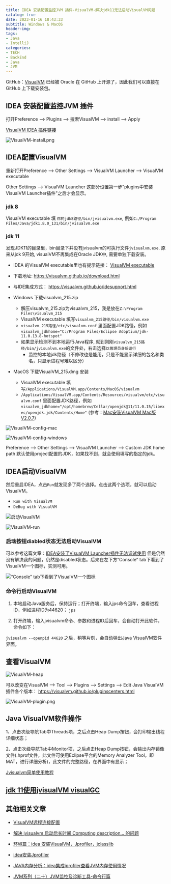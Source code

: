 ```yaml
---
title: IDEA 安装配置监控JVM 插件-VisualVM-解决jdk11无法启动VisualVM问题
catalog: true
date: 2023-01-16 18:43:33
subtitle: Windows & MacOS
header-img:
tags:
- Java
- IntelliJ
categories:
- TECH
- BackEnd
- Java
- JVM
---
```


GitHub：[VisualVM](https://github.com/oracle/visualvm) 已经被 Oracle 在 GitHub 上开源了，因此我们可以直接在 GitHub 上下载安装包。

## IDEA 安装配置监控JVM 插件

打开Preference --> Plugins --> 搜索VisualVM  --> install --> Apply

[VisualVM IDEA 插件链接](https://plugins.jetbrains.com/plugin/7115-visualvm-launcher/)

![VisualVM-install.png](https://github.com/CatherineLiyuankun/PictureBed/raw/master/blog/post/Java/VisualVM/VisualVM-install.png)

## IDEA配置VisualVM

重新打开Preference --> Other Settings --> VisualVM Launcher --> VisualVM executable

Other Settings --> VisualVM Launcher 这部分设置第一步"plugins中安装VisualVM Launcher插件"之后才会显示。

### jdk 8

VisualVM executable 填 `你的jdk8路径/bin/jvisualvm.exe`, 例如`C:/Program Files/Java/jdk1.8.0_131/bin/jvisualvm.exe`

### jdk 11

发现JDK11的目录里，bin目录下并没有jvisualvm的可执行文件`jvisualvm.exe`.
原来从jdk 9开始, visualVM不再集成在Oracle JDK中, 需要单独下载安装。

- IDEA 的VisualVM executable里也有提示链接： [VisualVM executable](https://visualvm.github.io/)
- 下载地址: https://visualvm.github.io/download.html
- 与IDE集成方式： https://visualvm.github.io/idesupport.html

- Windows 下载visualvm_215.zip
  <!-- - 解压到JDK目录下，层级对应覆盖即可。bin目录下的内容copy到`你的jdk11路径/bin` (例如`C:/Program Files/Eclipse Adoptium/jdk-11.0.13.8-hotspot/bin/visualvm.exe`)下面，其他类似。 -->
  - 解压visualvm_215.zip为visualvm_215，我是放在`Z:\Program Files\visualvm_215`
  - VisualVM executable 填写`visualvm_215路径/bin/visualvm.exe`
  - `visualvm_215路径/etc/visualvm.conf` 里面配置JDK路径，例如 `visualvm_jdkhome="C:/Program Files/Eclipse Adoptium/jdk-11.0.13.8-hotspot"`
  - 如果显示检测不到本地运行Java程序, 就到刚刚`visualvm_215路径/bin/jvisualvm.exe`的文件处，右击选择`以管理员身份运行`
    - 监控的本地jdk路径（不修改也是能用，只是不能显示详细的包名和类名，只显示进程号难以区分）
- MacOS 下载VisualVM_215.dmg 安装
  - VisualVM executable 填写`/Applications/VisualVM.app/Contents/MacOS/visualvm`
  - `/Applications/VisualVM.app/Contents/Resources/visualvm/etc/visualvm.conf` 里面配置JDK路径，例如 `visualvm_jdkhome="/opt/homebrew/Cellar/openjdk@11/11.0.15/libexec/openjdk.jdk/Contents/Home"` (参考：[Mac安装VisualVM Mac版 V2.0.7](https://blog.51cto.com/u_15456153/4847185))

![VisualVM-config-mac](https://github.com/CatherineLiyuankun/PictureBed/raw/master/blog/post/Java/VisualVM/VisualVM-config-mac.png)

![VisualVM-config-windows](https://github.com/CatherineLiyuankun/PictureBed/raw/master/blog/post/Java/VisualVM/VisualVM-config-windows.png)

Preference --> Other Settings --> VisualVM Launcher --> Custom JDK home path 默认使用project配置的JDK，如果找不到，就会使用填写的指定的jdk。



## IDEA启动VisualVM

然后重启IDEA，点击`Run`就发现多了两个选择。点击这两个选项，就可以启动VisualVM。

- `Run with VisualVM`
- `DeBug with VisualVM`

![启动VisualVM](https://github.com/CatherineLiyuankun/PictureBed/raw/master/blog/post/Java/VisualVM/VisualVM-start.png)

![VisualVM-run](https://github.com/CatherineLiyuankun/PictureBed/raw/master/blog/post/Java/VisualVM/VisualVM-run.png)

### 启动按钮diabled状态无法启动VisualVM

可以参考这篇文章：[IDEA安装了VisualVM Launcher插件无法调试使用](https://segmentfault.com/a/1190000040495117)
但是仍然没有解决我的问题，仍然是disabled状态。后来在左下方“Console” tab下看到了VisualVM一个图标，实测可用。

![“Console” tab下看到了VisualVM一个图标](https://github.com/CatherineLiyuankun/PictureBed/raw/master/blog/post/Java/VisualVM/VisualVM-IDEAstart.pic.jpg)

### 命令行启动VisualVM

1. 本地启动Java服务后，保持运行；打开终端，输入jps命令回车，查看进程ID，例如进程ID为44620；
`jps`

2. 打开终端，输入jvisualvm命令、参数和进程ID后回车，会自动打开此软件，命令如下：

`jvisualvm --openpid 44620`
之后，稍等片刻，会自动弹出Java VisualVM软件界面。

## 查看VisualVM

![VisualVM-heap](https://github.com/CatherineLiyuankun/PictureBed/raw/master/blog/post/Java/VisualVM/VisualVM-heap.png)

可以改变在VisualVM --> Tool --> Plugins --> Settings --> Edit
Java VisualVM 插件各个版本： https://visualvm.github.io/pluginscenters.html

![VisualVM-plugin.png](https://github.com/CatherineLiyuankun/PictureBed/raw/master/blog/post/Java/VisualVM/VisualVM-plugin.png)

## Java VisualVM软件操作

1、点击次级导航Tab中Threads项，之后点击Heap Dump按钮，会打印输出线程详细状态；

2、点击次级导航Tab中Monitor项，之后点击Heap Dump按钮，会输出内存镜像文件(.hprof文件，此文件可使用Eclipse平台的Memory Analyzer Tool，即MAT，进行详细分析)，此文件的完整路径，在界面中有显示；

[Jvisualvm简单使用教程](https://blog.csdn.net/u014427391/article/details/95347716?utm_medium=distribute.pc_relevant.none-task-blog-2~default~baidujs_baidulandingword~default-0-95347716-blog-124230445.pc_relevant_3mothn_strategy_recovery&spm=1001.2101.3001.4242.1&utm_relevant_index=3)

## [jdk 11使用jvisualVM visualGC](https://blog.csdn.net/muxiaoshan/article/details/124230445)


## 其他相关文章

- [VisualVM远程连接配置](https://blog.csdn.net/wngpenghao/article/details/82884874)
- [解决 jvisualvm 启动后长时间 Computing description... 的问题](https://yanbin.blog/fix-jvisualvm-stuck-at-computing-description-issue/)
- [环境篇：idea 安装VisualVM，Jprofiler，jclasslib](https://juejin.cn/post/6997281868362350599#heading-2)

- [idea安装Jprofiler](https://juejin.cn/post/6997281868362350599#heading-2)
- [JAVA内存分析：idea集成jprofiler查看JVM内存使用情况](https://blog.csdn.net/liaoyue11/article/details/110853303?spm=1001.2101.3001.6650.2&utm_medium=distribute.pc_relevant.none-task-blog-2%7Edefault%7ECTRLIST%7ERate-2-110853303-blog-123939267.pc_relevant_recovery_v2&depth_1-utm_source=distribute.pc_relevant.none-task-blog-2%7Edefault%7ECTRLIST%7ERate-2-110853303-blog-123939267.pc_relevant_recovery_v2&utm_relevant_index=5)
- [JVM系列（二十）JVM监控及诊断工具-命令行篇](https://juejin.cn/post/7081830261846982693)
